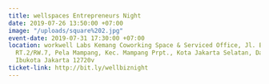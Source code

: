 ```yaml
---
title: wellspaces Entrepreneurs Night
date: 2019-07-26 13:50:00 +07:00
image: "/uploads/square%202.jpg"
event-date: 2019-07-31 17:30:00 +07:00
location: workwell Labs Kemang Coworking Space & Serviced Office, Jl. Bangka XII No.4,
  RT.2/RW.7, Pela Mampang, Kec. Mampang Prpt., Kota Jakarta Selatan, Daerah Khusus
  Ibukota Jakarta 12720v
ticket-link: http://bit.ly/wellbiznight
---
```


